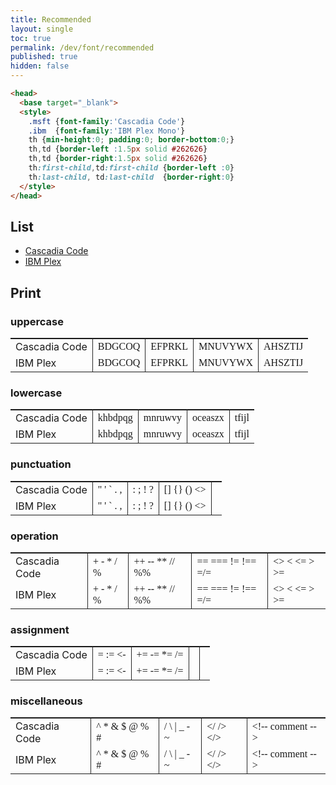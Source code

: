 ```yaml
---
title: Recommended
layout: single
toc: true
permalink: /dev/font/recommended
published: true
hidden: false
---
```


<head>
  <base target="_blank">
  <style>
    .msft {font-family:'Cascadia Code'}
    .ibm  {font-family:'IBM Plex Mono'}
    th {min-height:0; padding:0; border-bottom:0;}
    th,td {border-left :1.5px solid #262626}
    th,td {border-right:1.5px solid #262626}
    th:first-child,td:first-child {border-left :0}
    th:last-child, td:last-child  {border-right:0}
  </style>
</head>

```html
<head>
  <base target="_blank">
  <style>
    .msft {font-family:'Cascadia Code'}
    .ibm  {font-family:'IBM Plex Mono'}
    th {min-height:0; padding:0; border-bottom:0;}
    th,td {border-left :1.5px solid #262626}
    th,td {border-right:1.5px solid #262626}
    th:first-child,td:first-child {border-left :0}
    th:last-child, td:last-child  {border-right:0}
  </style>
</head>
```

## List

- [Cascadia Code](https://github.com/microsoft/cascadia-code)
- [IBM Plex](https://www.ibm.com/plex/)

## Print

### uppercase

| <!-- --> | <!-- --> | <!-- --> | <!-- --> | <!-- --> |
| :-       | :-       | :-       | :-       | :-       |
| Cascadia Code | <span class="msft"> BDGCOQ </span>  | <span class="msft"> EFPRKL </span>  | <span class="msft"> MNUVYWX </span> | <span class="msft"> AHSZTIJ </span> |
| IBM Plex      | <span class="ibm"> BDGCOQ </span>   | <span class="ibm"> EFPRKL </span>   | <span class="ibm"> MNUVYWX </span>  | <span class="ibm"> AHSZTIJ </span> |

### lowercase

| <!-- --> | <!-- --> | <!-- --> | <!-- --> | <!-- --> |
| :-       | :-       | :-       | :-       | :-       |
| Cascadia Code | <span class="msft"> khbdpqg </span> | <span class="msft"> mnruwvy </span> | <span class="msft"> oceaszx </span> | <span class="msft"> tfijl </span> |
| IBM Plex      | <span class="ibm"> khbdpqg </span>  | <span class="ibm"> mnruwvy </span>  | <span class="ibm"> oceaszx </span>  | <span class="ibm"> tfijl </span>  |

### punctuation

| <!-- --> | <!-- --> | <!-- --> | <!-- --> | <!-- --> |
| :-       | :-       | :-       | :-       | :-       |
| Cascadia Code | <span class="msft"> " ' ` . , </span> | <span class="msft"> : ; ! ? </span> | <span class="msft"> [] {} () &lt;&gt; </span> |
| IBM Plex      | <span class="ibm"> " ' ` . , </span>  | <span class="ibm"> : ; ! ? </span>  | <span class="ibm"> [] {} () &lt;&gt; </span>  |
  
### operation

| <!-- --> | <!-- --> | <!-- --> | <!-- --> | <!-- --> |
| :-       | :-       | :-       | :-       | :-       |
| Cascadia Code | <span class="msft"> + - * / % </span> | <span class="msft"> ++ \-- ** // %% </span> | <span class="msft"> == === != !== =/= </span> | <span class="msft"> &lt;&gt; &lt; &lt;= &gt; &gt;= </span> |
| IBM Plex      | <span class="ibm"> + - * / % </span>  | <span class="ibm"> ++ \-- ** // %% </span>  | <span class="ibm"> == === != !== =/= </span>  | <span class="ibm"> &lt;&gt; &lt; &lt;= &gt; &gt;= </span>  |

### assignment

| <!-- --> | <!-- --> | <!-- --> | <!-- --> | <!-- --> |
| :-       | :-       | :-       | :-       | :-       |
| Cascadia Code | <span class="msft"> = := &lt;- </span> | <span class="msft"> += -= *= /= </span> |
| IBM Plex      | <span class="ibm"> = := &lt;- </span>  | <span class="ibm"> += -= *= /= </span>  |

### miscellaneous

| <!-- --> | <!-- --> | <!-- --> | <!-- --> | <!-- --> |
| :-       | :-       | :-       | :-       | :-       |
| Cascadia Code | <span class="msft"> ^ * & $ @ % # </span> | <span class="msft"> / \ &#124; _ - ~ </span> | <span class="msft"> &lt;/ /&gt; &lt;/&gt; </span> | <span class="msft"> &lt;!\-- comment \--&gt; </span> |
| IBM Plex      | <span class="ibm"> ^ * & $ @ % # </span>  | <span class="ibm"> / \ &#124; _ - ~ </span>  | <span class="ibm"> &lt;/ /&gt; &lt;/&gt; </span>  | <span class="ibm"> &lt;!\-- comment \--&gt; </span>  |
